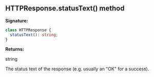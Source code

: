 ## HTTPResponse.statusText() method

**Signature:**

```typescript
class HTTPResponse {
  statusText(): string;
}
```

**Returns:**

string

The status text of the response (e.g. usually an "OK" for a success).
